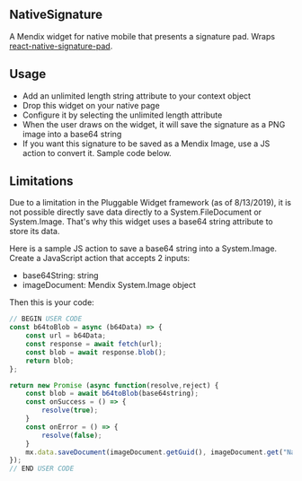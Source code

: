 ## NativeSignature
A Mendix widget for native mobile that presents a signature pad. Wraps [react-native-signature-pad](https://github.com/kevinstumpf/react-native-signature-pad).

## Usage
- Add an unlimited length string attribute to your context object
- Drop this widget on your native page
- Configure it by selecting the unlimited length attribute
- When the user draws on the widget, it will save the signature as a PNG image into a base64 string
- If you want this signature to be saved as a Mendix Image, use a JS action to convert it. Sample code below.

## Limitations
Due to a limitation in the Pluggable Widget framework (as of 8/13/2019), it is not possible  directly save data directly to a System.FileDocument or System.Image. That's why this widget uses a base64 string attribute to store its data.

Here is a sample JS action to save a base64 string into a System.Image. Create a JavaScript action that accepts 2 inputs:
- base64String: string
- imageDocument: Mendix System.Image object

Then this is your code:

```js
// BEGIN USER CODE
const b64toBlob = async (b64Data) => {
	const url = b64Data;
	const response = await fetch(url);
	const blob = await response.blob();
	return blob;
};

return new Promise (async function(resolve,reject) {
	const blob = await b64toBlob(base64string);
	const onSuccess = () => {
		resolve(true);
	}
	const onError = () => {
		resolve(false);
	}
	mx.data.saveDocument(imageDocument.getGuid(), imageDocument.get("Name"), {}, blob, onSuccess, onError);
});
// END USER CODE
```
